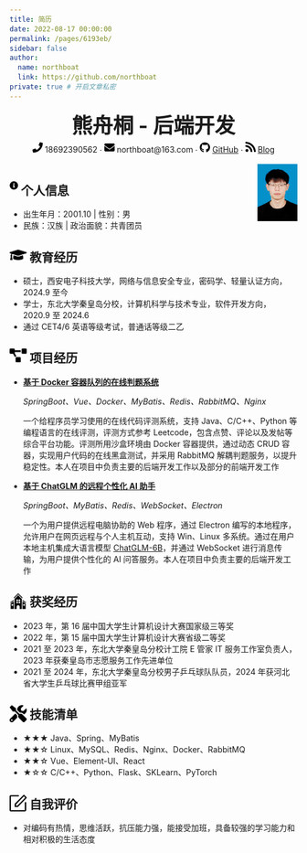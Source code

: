 ```yaml
---
title: 简历
date: 2022-08-17 00:00:00
permalink: /pages/6193eb/
sidebar: false
author: 
  name: northboat
  link: https://github.com/northboat
private: true # 开启文章私密
---
```


 <center>
     <div style="font-size:36px; font-weight:bold; margin-bottom: 4px">熊舟桐 - 后端开发</div>
     <div>
         <span>
             <img src="./assets/phone-solid.svg" width="18px">
             18692390562
         </span>
         ·
         <span>
             <img src="./assets/envelope-solid.svg" width="18px">
             northboat@163.com
         </span>
         ·
         <span>
             <img src="./assets/github-brands.svg" width="18px">
             <a href="https://github.com/northboat">GitHub</a>
         </span>
         ·
         <span>
             <img src="./assets/rss-solid.svg" width="18px">
             <a href="https://northboat.github.io/">Blog</a>
         </span>
     </div>
 </center><br>
<div style="float:right"> <img src="./assets/ez-bear.jpg" width="70"> </div> 


<h2 style="width:86%"><img src="./assets/info-circle-solid.svg" align="left" width="15px">&nbsp;个人信息</h2>

- 出生年月：2001.10 | 性别：男
- 民族：汉族 | 政治面貌：共青团员

<h2><img src="./assets/graduation-cap-solid.svg" align="left" width="30px">&nbsp;教育经历</h2>

- 硕士，西安电子科技大学，网络与信息安全专业，密码学、轻量认证方向，2024.9 至今
- 学士，东北大学秦皇岛分校，计算机科学与技术专业，软件开发方向，2020.9 至 2024.6
- 通过 CET4/6 英语等级考试，普通话等级二乙

<h2><img src="./assets/project-diagram-solid.svg" align="left" width="30px">&nbsp;项目经历</h2>

- [**基于 Docker 容器队列的在线判题系统**](https://github.com/northboat/Bears-OJ)

  *SpringBoot、Vue、Docker、MyBatis、Redis、RabbitMQ、Nginx*

  一个给程序员学习使用的在线代码评测系统，支持 Java、C/C++、Python 等编程语言的在线评测，评测方式参考 Leetcode，包含点赞、评论以及发帖等综合平台功能。评测所用沙盒环境由 Docker 容器提供，通过动态 CRUD 容器，实现用户代码的在线黑盒测试，并采用 RabbitMQ 解耦判题服务，以提升稳定性。本人在项目中负责主要的后端开发工作以及部分的前端开发工作

- [**基于 ChatGLM 的远程个性化 AI 助手**](https://github.com/northboat/Shadow)

  *SpringBoot、MyBatis、Redis、WebSocket、Electron*

  一个为用户提供远程电脑协助的 Web 程序，通过 Electron 编写的本地程序，允许用户在网页远程与个人主机互动，支持 Win、Linux 多系统。通过在用户本地主机集成大语言模型 [ChatGLM-6B](https://github.com/THUDM/ChatGLM-6B)，并通过 WebSocket 进行消息传输，为用户提供个性化的 AI 问答服务。本人在项目中负责主要的后端开发工作  

<h2><img src="./assets/school.svg" align="left" width="30px">&nbsp;获奖经历</h2>

- 2023 年，第 16 届中国大学生计算机设计大赛国家级三等奖
- 2022 年，第 15 届中国大学生计算机设计大赛省级二等奖
- 2021 至 2023 年，东北大学秦皇岛分校计工院 E 管家 IT 服务工作室负责人，2023 年获秦皇岛市志愿服务工作先进单位
- 2021 至 2024 年，东北大学秦皇岛分校男子乒乓球队队员，2024 年获河北省大学生乒乓球比赛甲组亚军

<h2><img src="./assets/tools-solid.svg" align="left" width="30px">&nbsp;技能清单</h2>

- ★★★ Java、Spring、MyBatis
- ★★☆ Linux、MySQL、Redis、Nginx、Docker、RabbitMQ
- ★★☆ Vue、Element-UI、React
- ★☆☆ C/C++、Python、Flask、SKLearn、PyTorch

<h2><img src="./assets/comment.svg" align="left" width="30px">&nbsp;自我评价</h2>

- 对编码有热情，思维活跃，抗压能力强，能接受加班，具备较强的学习能力和相对积极的生活态度
